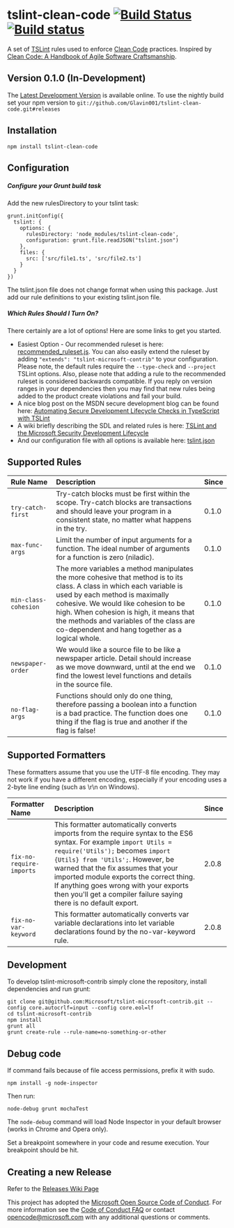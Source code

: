 tslint-clean-code [![Build Status](https://travis-ci.org/Glavin001/tslint-clean-code.svg?branch=master)](https://travis-ci.org/Glavin001/tslint-clean-code) [![Build status](https://ci.appveyor.com/api/projects/status/8femxsete95is18a/branch/master?svg=true)](https://ci.appveyor.com/project/Glavin001/tslint-clean-code/branch/master)
======

A set of [TSLint](https://github.com/palantir/tslint) rules used to enforce [Clean Code](https://www.amazon.ca/Clean-Code-Handbook-Software-Craftsmanship/dp/0132350882) practices. Inspired by [Clean Code: A Handbook of Agile Software Craftsmanship](https://www.amazon.ca/Clean-Code-Handbook-Software-Craftsmanship/dp/0132350882).

Version 0.1.0 (In-Development)
-------------
The [Latest Development Version](https://github.com/Glavin001/tslint-clean-code/tree/releases) is available online.
To use the nightly build set your npm version to `git://github.com/Glavin001/tslint-clean-code.git#releases`

Installation
------------

    npm install tslint-clean-code

Configuration
-------------

##### Configure your Grunt build task

Add the new rulesDirectory to your tslint task:

    grunt.initConfig({
      tslint: {
        options: {
          rulesDirectory: 'node_modules/tslint-clean-code',
          configuration: grunt.file.readJSON("tslint.json")
        },
        files: {
          src: ['src/file1.ts', 'src/file2.ts']
        }
      }
    })

The tslint.json file does not change format when using this package. Just add our rule definitions to your existing tslint.json file.

##### Which Rules Should I Turn On?
There certainly are a lot of options! Here are some links to get you started.
* Easiest Option - Our recommended ruleset is here: [recommended_ruleset.js](recommended_ruleset.js). You can also easily extend the ruleset by adding `"extends": "tslint-microsoft-contrib"` to your configuration. Please note, the default rules require the `--type-check` and `--project` TSLint options. Also, please note that adding a rule to the recommended ruleset is considered backwards compatible. If you reply on version ranges in your dependencies then you may find that new rules being added to the product create violations and fail your build.
* A nice blog post on the MSDN secure development blog can be found here: [Automating Secure Development Lifecycle Checks in TypeScript with TSLint](https://blogs.msdn.microsoft.com/secdevblog/2016/05/11/automating-secure-development-lifecycle-checks-in-typescript-with-tslint/)
* A wiki briefly describing the SDL and related rules is here: [TSLint and the Microsoft Security Development Lifecycle](https://github.com/Microsoft/tslint-microsoft-contrib/wiki/TSLint-and-the-Microsoft-Security-Development-Lifecycle)
* And our configuration file with all options is available here: [tslint.json](tslint.json)

Supported Rules
-----

Rule Name   | Description | Since
:---------- | :------------ | -------------
`try-catch-first` | Try-catch blocks must be first within the scope. Try-catch blocks are transactions and should leave your program in a consistent state, no matter what happens in the try. | 0.1.0
`max-func-args` | Limit the number of input arguments for a function. The ideal number of arguments for a function is zero (niladic). | 0.1.0
`min-class-cohesion` | The more variables a method manipulates the more cohesive that method is to its class. A class in which each variable is used by each method is maximally cohesive. We would like cohesion to be high. When cohesion is high, it means that the methods and variables of the class are co-dependent and hang together as a logical whole. | 0.1.0
`newspaper-order` | We would like a source file to be like a newspaper article. Detail should increase as we move downward, until at the end we find the lowest level functions and details in the source file. | 0.1.0
`no-flag-args` | Functions should only do one thing, therefore passing a boolean into a function is a bad practice. The function does one thing if the flag is true and another if the flag is false! | 0.1.0

Supported Formatters
-----

These formatters assume that you use the UTF-8 file encoding. They may not work if you have a different encoding, especially if your encoding uses a 2-byte line ending (such as \r\n on Windows).

Formatter Name          | Description | Since
:----------             | :------------ | -------------
`fix-no-require-imports`| This formatter automatically converts imports from the require syntax to the ES6 syntax. For example `import Utils = require('Utils');` becomes `import {Utils} from 'Utils';`. However, be warned that the fix assumes that your imported module exports the correct thing. If anything goes wrong with your exports then you'll get a compiler failure saying there is no default export. | 2.0.8
`fix-no-var-keyword`    | This formatter automatically converts var variable declarations into let variable declarations found by the no-var-keyword rule. | 2.0.8

Development
-----------

To develop tslint-microsoft-contrib simply clone the repository, install dependencies and run grunt:

    git clone git@github.com:Microsoft/tslint-microsoft-contrib.git --config core.autocrlf=input --config core.eol=lf
    cd tslint-microsoft-contrib
    npm install
    grunt all
    grunt create-rule --rule-name=no-something-or-other

Debug code
-----------
If command fails because of file access permissions, prefix it with sudo.

    npm install -g node-inspector

Then run:

    node-debug grunt mochaTest

The `node-debug` command will load Node Inspector in your default browser (works in Chrome and Opera only).

Set a breakpoint somewhere in your code and resume execution. Your breakpoint should be hit.

Creating a new Release
----------------------

Refer to the [Releases Wiki Page](https://github.com/Microsoft/tslint-microsoft-contrib/wiki/Releases)

This project has adopted the [Microsoft Open Source Code of Conduct](https://opensource.microsoft.com/codeofconduct/).
For more information see the [Code of Conduct FAQ](https://opensource.microsoft.com/codeofconduct/faq/) or contact [opencode@microsoft.com](mailto:opencode@microsoft.com) with any additional questions or comments.
